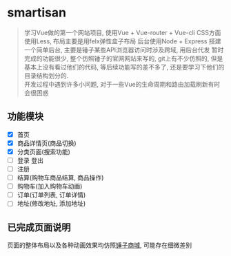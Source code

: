 # smartisan

> 学习Vue做的第一个网站项目, 使用Vue + Vue-router + Vue-cli
> CSS方面使用Less, 布局主要是用felx弹性盒子布局
> 后台使用Node + Express 搭建一个简单后台, 主要是锤子某些API浏览器访问时涉及跨域, 用后台代发 
> 暂时完成的功能很少, 整个仿照锤子的官网网站来写的, git上有不少仿照的, 但是基本上没有看过他们的代码,
等后续功能写的差不多了, 还是要学习下他们的目录结构划分的.  
> 开发过程中遇到许多小问题, 对于一些Vue的生命周期和路由加载刷新有时会很困惑  

## 功能模块
* [x] 首页
* [x] 商品详情页(商品切换)
* [x] 分类页面(搜索功能)
* [ ] 登录 登出
* [ ] 注册
* [ ] 结算(购物车商品结算, 商品操作)
* [ ] 购物车(加入购物车动画)
* [ ] 订单(订单列表, 订单详情)
* [ ] 地址(修改地址, 添加地址)

## 已完成页面说明
页面的整体布局以及各种动画效果均仿照[锤子商城](https://www.smartisan.com/), 可能存在细微差别


